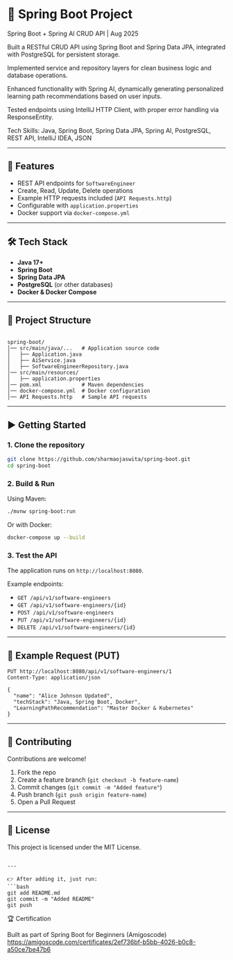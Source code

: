 # 🚀 Spring Boot Project
Spring Boot + Spring AI CRUD API | Aug 2025

Built a RESTful CRUD API using Spring Boot and Spring Data JPA, integrated with PostgreSQL for persistent storage.

Implemented service and repository layers for clean business logic and database operations.

Enhanced functionality with Spring AI, dynamically generating personalized learning path recommendations based on user inputs.

Tested endpoints using IntelliJ HTTP Client, with proper error handling via ResponseEntity.

Tech Skills: Java, Spring Boot, Spring Data JPA, Spring AI, PostgreSQL, REST API, IntelliJ IDEA, JSON


---

## 📌 Features
- REST API endpoints for `SoftwareEngineer`
- Create, Read, Update, Delete operations
- Example HTTP requests included (`API Requests.http`)
- Configurable with `application.properties`
- Docker support via `docker-compose.yml`

---

## 🛠️ Tech Stack
- **Java 17+**
- **Spring Boot**
- **Spring Data JPA**
- **PostgreSQL** (or other databases)
- **Docker & Docker Compose**

---

## 📂 Project Structure
```

spring-boot/
│── src/main/java/...   # Application source code
│   ├── Application.java
│   ├── AiService.java
│   ├── SoftwareEngineerRepository.java
│── src/main/resources/
│   ├── application.properties
│── pom.xml             # Maven dependencies
│── docker-compose.yml  # Docker configuration
│── API Requests.http   # Sample API requests

````

---

## ▶️ Getting Started

### 1. Clone the repository
```bash
git clone https://github.com/sharmaojaswita/spring-boot.git
cd spring-boot
````

### 2. Build & Run

Using Maven:

```bash
./mvnw spring-boot:run
```

Or with Docker:

```bash
docker-compose up --build
```

### 3. Test the API

The application runs on `http://localhost:8080`.

Example endpoints:

* `GET /api/v1/software-engineers`
* `GET /api/v1/software-engineers/{id}`
* `POST /api/v1/software-engineers`
* `PUT /api/v1/software-engineers/{id}`
* `DELETE /api/v1/software-engineers/{id}`

---

## 📖 Example Request (PUT)

```http
PUT http://localhost:8080/api/v1/software-engineers/1
Content-Type: application/json

{
  "name": "Alice Johnson Updated",
  "techStack": "Java, Spring Boot, Docker",
  "LearningPathRecommendation": "Master Docker & Kubernetes"
}
```

---

## 🤝 Contributing

Contributions are welcome!

1. Fork the repo
2. Create a feature branch (`git checkout -b feature-name`)
3. Commit changes (`git commit -m "Added feature"`)
4. Push branch (`git push origin feature-name`)
5. Open a Pull Request

---

## 📜 License

This project is licensed under the MIT License.

````

---

👉 After adding it, just run:
```bash
git add README.md
git commit -m "Added README"
git push
````

🏆 Certification

Built as part of Spring Boot for Beginners (Amigoscode)
https://amigoscode.com/certificates/2ef736bf-b5bb-4026-b0c8-a50ce7be47b6

